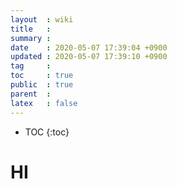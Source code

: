 ```yaml
---
layout  : wiki
title   : 
summary : 
date    : 2020-05-07 17:39:04 +0900
updated : 2020-05-07 17:39:10 +0900
tag     : 
toc     : true
public  : true
parent  : 
latex   : false
---
```

* TOC
{:toc}

#  HI
